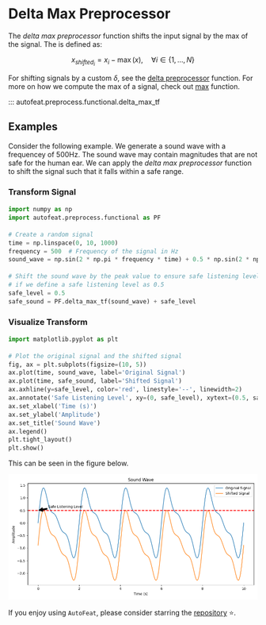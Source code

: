 # Delta Max Preprocessor

The *delta max preprocessor* function shifts the input signal by the max of the signal. The is defined as:

$$
x_{shifted_{i}} = x_{i} - \max({x}), \quad \forall i \in \{1, \dots, N\}
$$

For shifting signals by a custom $\delta$, see the [delta preprocessor](../functional/delta_preprocessor_fn.md) function. For more on how we compute the max of a signal, check out [max](../../functional/max.md) function.

::: autofeat.preprocess.functional.delta_max_tf

## Examples

Consider the following example. We generate a sound wave with a frequencey of 500Hz. The sound wave may contain magnitudes that are not safe for the human ear. We can apply the *delta max preprocessor* function to shift the signal such that it falls within a safe range.

### Transform Signal

```python
import numpy as np
import autofeat.preprocess.functional as PF

# Create a random signal
time = np.linspace(0, 10, 1000)
frequency = 500  # Frequency of the signal in Hz
sound_wave = np.sin(2 * np.pi * frequency * time) + 0.5 * np.sin(2 * np.pi * 2 * frequency * time) + 0.25 * np.sin(2 * np.pi * 3 * frequency * time)

# Shift the sound wave by the peak value to ensure safe listening levels
# if we define a safe listening level as 0.5
safe_level = 0.5
safe_sound = PF.delta_max_tf(sound_wave) + safe_level
```

### Visualize Transform

```python
import matplotlib.pyplot as plt

# Plot the original signal and the shifted signal
fig, ax = plt.subplots(figsize=(10, 5))
ax.plot(time, sound_wave, label='Original Signal')
ax.plot(time, safe_sound, label='Shifted Signal')
ax.axhline(y=safe_level, color='red', linestyle='--', linewidth=2)
ax.annotate('Safe Listening Level', xy=(0, safe_level), xytext=(0.5, safe_level + 0.1), arrowprops=dict(facecolor='black', shrink=0.05))
ax.set_xlabel('Time (s)')
ax.set_ylabel('Amplitude')
ax.set_title('Sound Wave')
ax.legend()
plt.tight_layout()
plt.show()
```

This can be seen in the figure below.

![DeltaMax](../../../assets/delta_max_f_visualize.png)

If you enjoy using `AutoFeat`, please consider starring the [repository](https://github.com/autonlab/AutoFeat) ⭐️.